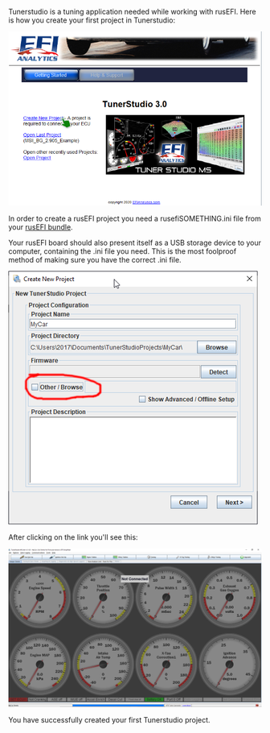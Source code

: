 Tunerstudio is a tuning application needed while working with rusEFI. Here is how you create your first project in Tunerstudio:

![First project](FAQ/images/simulator/TCP_first_project.png)

In order to create a rusEFI project you need a rusefiSOMETHING.ini file from your [rusEFI bundle](Download).

Your rusEFI board should also present itself as a USB storage device to your computer, containing the .ini file you need. This is the most foolproof method of making sure you have the correct .ini file.

![Menu](FAQ/images/simulator/TunerStudio_other_browse.png)

After clicking on the link you'll see this:

![Menu](FAQ/images/simulator/TCP_menu.png)

You have successfully created your first Tunerstudio project.
